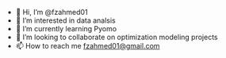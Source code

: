 - 👋 Hi, I’m @fzahmed01
- 👀 I’m interested in data analsis 
- 🌱 I’m currently learning Pyomo
- 💞️ I’m looking to collaborate on optimization modeling projects
- 📫 How to reach me fzahmed01@gmail.com

<!---
fzahmed01/fzahmed01 is a ✨ special ✨ repository because its `README.md` (this file) appears on your GitHub profile.
You can click the Preview link to take a look at your changes.
--->
